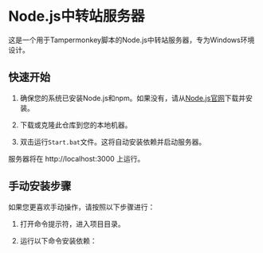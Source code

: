 # Node.js中转站服务器

这是一个用于Tampermonkey脚本的Node.js中转站服务器，专为Windows环境设计。

## 快速开始

1. 确保您的系统已安装Node.js和npm。如果没有，请从[Node.js官网](https://nodejs.org)下载并安装。

2. 下载或克隆此仓库到您的本地机器。

3. 双击运行`Start.bat`文件。这将自动安装依赖并启动服务器。

服务器将在 http://localhost:3000 上运行。

## 手动安装步骤

如果您更喜欢手动操作，请按照以下步骤进行：

1. 打开命令提示符，进入项目目录。

2. 运行以下命令安装依赖：
